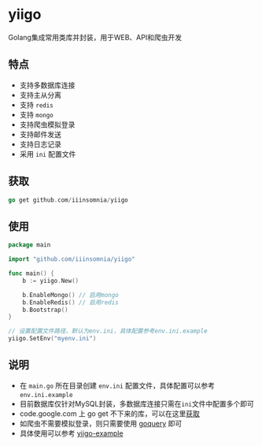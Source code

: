 # yiigo
Golang集成常用类库并封装，用于WEB、API和爬虫开发

## 特点

* 支持多数据库连接
* 支持主从分离
* 支持 `redis`
* 支持 `mongo`
* 支持爬虫模拟登录
* 支持邮件发送
* 支持日志记录
* 采用 `ini` 配置文件

## 获取

```go
go get github.com/iiinsomnia/yiigo
```

## 使用

```go
package main

import "github.com/iiinsomnia/yiigo"

func main() {
    b := yiigo.New()

	b.EnableMongo() // 启用mongo
	b.EnableRedis() // 启用redis
	b.Bootstrap()
}
```

```go
// 设置配置文件路径，默认为env.ini，具体配置参考env.ini.example
yiigo.SetEnv("myenv.ini")
```

## 说明
* 在 `main.go` 所在目录创建 `env.ini` 配置文件，具体配置可以参考 `env.ini.example`
* 目前数据库仅针对MySQL封装，多数据库连接只需在`ini`文件中配置多个即可
* code.google.com 上 go get 不下来的库，可以在这里[获取](https://github.com/golang)
* 如爬虫不需要模拟登录，则只需要使用 [goquery](https://github.com/PuerkitoBio/goquery) 即可
* 具体使用可以参考 [yiigo-example](https://github.com/IIInsomnia/yiigo-example)